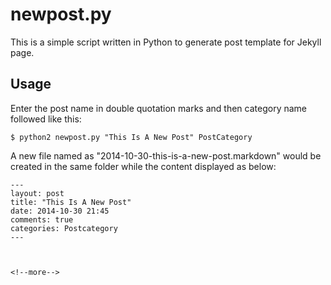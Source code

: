 # newpost.py

This is a simple script written in Python to generate post template for Jekyll page.

## Usage

Enter the post name in double quotation marks and then category name followed like this:

    $ python2 newpost.py "This Is A New Post" PostCategory

A new file named as "2014-10-30-this-is-a-new-post.markdown" would be created in the same folder while the content displayed as below:

    ---
    layout: post
    title: "This Is A New Post"
    date: 2014-10-30 21:45
    comments: true
    categories: Postcategory
    ---
    
    
    
    <!--more-->
        
    
